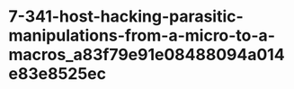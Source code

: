 # 7-341-host-hacking-parasitic-manipulations-from-a-micro-to-a-macros_a83f79e91e08488094a014e83e8525ec